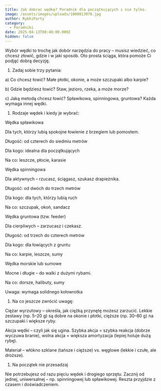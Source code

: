 ```yaml
---
title: Jak dobrać wędkę? Poradnik dla początkujących i nie tylko.
image: /assets/images/uploads/1000013078.jpg
author: RybkiParty
category:
  - Poradniki
date: 2025-04-13T08:40:00.000Z
hidden: false
---
```

Wybór wędki to trochę jak dobór narzędzia do pracy – musisz wiedzieć, co chcesz złowić, gdzie i w jaki sposób. Oto prosta ściąga, która pomoże Ci podjąć dobrą decyzję. 

1. Zadaj sobie trzy pytania:

a) Co chcesz łowić?
Małe płotki, okonie, a może szczupaki albo karpie?

b) Gdzie będziesz łowić?
Staw, jezioro, rzeka, a może morze?

c) Jaką metodą chcesz łowić?
Spławikowa, spinningowa, gruntowa? Każda wymaga innej wędki.

1. Rodzaje wędek i kiedy je wybrać:

Wędka spławikowa

Dla tych, którzy lubią spokojne łowienie z brzegiem lub pomostem.

Długość: od czterech do siedmiu metrów

Dla kogo: idealna dla początkujących

Na co: leszcze, płocie, karasie

Wędka spinningowa

Dla aktywnych – rzucasz, ściągasz, szukasz drapieżnika.

Długość: od dwóch do trzech metrów

Dla kogo: dla tych, którzy lubią ruch

Na co: szczupak, okoń, sandacz

Wędka gruntowa (tzw. feeder)

Dla cierpliwych – zarzucasz i czekasz.

Długość: od trzech do czterech metrów

Dla kogo: dla łowiących z gruntu

Na co: karpie, leszcze, sumy

Wędka morskie lub sumowe

Mocne i długie – do walki z dużymi rybami.

Na co: dorsze, halibuty, sumy

Uwaga: wymaga solidnego kołowrotka

1. Na co jeszcze zwrócić uwagę:

Ciężar wyrzutowy – określa, jak ciężką przynętę możesz zarzucić. Lekkie zestawy (np. 5–20 g) są dobre na okonie i płotki, cięższe (np. 30–80 g) na szczupaki i większe ryby.

Akcja wędki – czyli jak się ugina. Szybka akcja = szybka reakcja (dobrze wyczuwa branie), wolna akcja = większa amortyzacja (lepiej holuje dużą rybę).

Materiał – włókno szklane (tańsze i cięższe) vs. węglowe (lekkie i czułe, ale droższe).

1. Na początek nie przesadzaj

Nie potrzebujesz od razu pięciu wędek i drogiego sprzętu. Zacznij od jednej, uniwersalnej – np. spinningowej lub spławikowej. Reszta przyjdzie z czasem i doświadczeniem.
